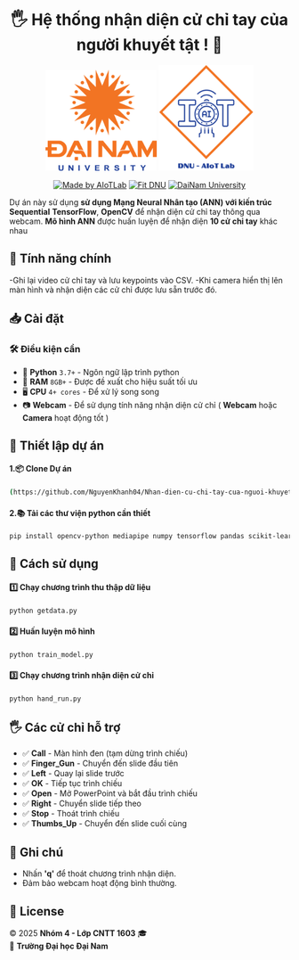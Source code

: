 <h1 align="center">🖐 Hệ thống nhận diện cử chỉ tay của người khuyết tật ! 🚀</h1>
<div align="center">

<p align="center">
  <img src="logoDaiNam.png" alt="DaiNam University Logo" width="200"/>
  <img src="LogoAIoTLab.png" alt="AIoTLab Logo" width="170"/>
</p>

[![Made by AIoTLab](https://img.shields.io/badge/Made%20by%20AIoTLab-blue?style=for-the-badge)](https://www.facebook.com/DNUAIoTLab)
[![Fit DNU](https://img.shields.io/badge/Fit%20DNU-green?style=for-the-badge)](https://fitdnu.net/)
[![DaiNam University](https://img.shields.io/badge/DaiNam%20University-red?style=for-the-badge)](https://dainam.edu.vn)
</div>

Dự án này sử dụng **sử dụng Mạng Neural Nhân tạo (ANN) với kiến trúc Sequential**  **TensorFlow**, **OpenCV** để nhận diện cử chỉ tay  thông qua webcam. **Mô hình ANN** được huấn luyện để nhận diện **10 cử chỉ tay** khác nhau 

## 🎯 Tính năng chính
-Ghi lại video cử chỉ tay và lưu keypoints vào CSV.
-Khi camera hiển thị lên màn hình và nhận diện các cử chỉ được lưu sẵn trước đó.

## 📥 Cài đặt

### 🛠 Điều kiện cần

- 🐍 **Python** `3.7+` - Ngôn ngữ lập trình python
- 💾 **RAM** `8GB+` - Được đề xuất cho hiệu suất tối ưu
- 🖥 **CPU** `4+ cores` - Để xử lý song song
- 📷 **Webcam** - Để sử dụng tính năng nhận diện cử chỉ ( **Webcam** hoặc **Camera** hoạt động tốt )


## 🎥 Thiết lập dự án
#### 1.📦 Clone Dự án
```bash
(https://github.com/NguyenKhanh04/Nhan-dien-cu-chi-tay-cua-nguoi-khuyet-tat.git)
```
#### 2.📚 Tải các thư viện python cần thiết
```bash
pip install opencv-python mediapipe numpy tensorflow pandas scikit-learn matplotlib pyautogui pygetwindow
```
## 🎥 Cách sử dụng
#### 1️⃣ Chạy chương trình thu thập dữ liệu
```bash
python getdata.py
```
#### 2️⃣ Huấn luyện mô hình
```bash
python train_model.py
```
#### 3️⃣ Chạy chương trình nhận diện cử chỉ
```bash
python hand_run.py
```
## 🖐 Các cử chỉ hỗ trợ
- ✅ **Call** - Màn hình đen (tạm dừng trình chiếu)
- ✅ **Finger_Gun** - Chuyển đến slide đầu tiên
- ✅ **Left** - Quay lại slide trước
- ✅ **OK** - Tiếp tục trình chiếu
- ✅ **Open** - Mở PowerPoint và bắt đầu trình chiếu
- ✅ **Right** - Chuyển slide tiếp theo
- ✅ **Stop** - Thoát trình chiếu
- ✅ **Thumbs_Up** - Chuyển đến slide cuối cùng
## 📌 Ghi chú
- Nhấn **'q'** để thoát chương trình nhận diện.
- Đảm bảo webcam hoạt động bình thường.
## 📝 License

© 2025 **Nhóm 4 - Lớp CNTT 1603** 🎓  
🏫 **Trường Đại học Đại Nam** 

